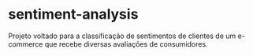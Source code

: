 # sentiment-analysis
Projeto voltado para a classificação de sentimentos de clientes de um e-commerce que recebe diversas avaliações de consumidores.
